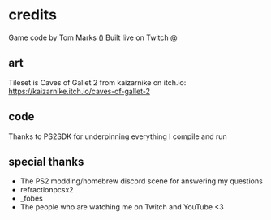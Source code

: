 
# credits

Game code by Tom Marks ([](https://coding.tommarks.xyz))
Built live on Twitch @ [](https://twitch.tv/tommarkstalkscode)

## art

Tileset is Caves of Gallet 2 from kaizarnike on itch.io:
https://kaizarnike.itch.io/caves-of-gallet-2

## code

Thanks to PS2SDK for underpinning everything I compile and run

## special thanks

- The PS2 modding/homebrew discord scene for answering my questions
- refractionpcsx2
- \_fobes
- The people who are watching me on Twitch and YouTube <3
